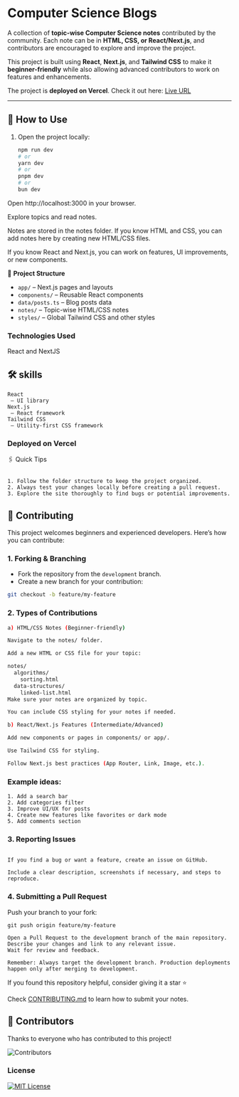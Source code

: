 
# Computer Science Blogs

A collection of **topic-wise Computer Science notes** contributed by the community. Each note can be in **HTML, CSS, or React/Next.js**, and contributors are encouraged to explore and improve the project.

This project is built using **React**, **Next.js**, and **Tailwind CSS** to make it **beginner-friendly** while also allowing advanced contributors to work on features and enhancements.

The project is **deployed on Vercel**. Check it out here: [Live URL](https://computer-science-blogs.vercel.app/)

---

## 📝 How to Use

1. Open the project locally:  
   ```bash
   npm run dev
   # or
   yarn dev
   # or
   pnpm dev
   # or
   bun dev

Open http://localhost:3000
 in your browser.

Explore topics and read notes.

Notes are stored in the notes folder. If you know HTML and CSS, you can add notes here by creating new HTML/CSS files.

If you know React and Next.js, you can work on features, UI improvements, or new components.


📌 **Project Structure**

- `app/` – Next.js pages and layouts
- `components/` – Reusable React components
- `data/posts.ts` – Blog posts data
- `notes/` – Topic-wise HTML/CSS notes
- `styles/` – Global Tailwind CSS and other styles




###  Technologies Used 
React and NextJS 

## 🛠 skills
```
React
 – UI library
Next.js
 – React framework
Tailwind CSS 
 – Utility-first CSS framework
```
### Deployed on Vercel

🖇️ Quick Tips

```Use Tailwind CSS classes for styling if you are working on React/Next.js features.

1. Follow the folder structure to keep the project organized.
2. Always test your changes locally before creating a pull request.
3. Explore the site thoroughly to find bugs or potential improvements.

```


## 🤝 Contributing

This project welcomes beginners and experienced developers. Here’s how you can contribute:

### 1. Forking & Branching
- Fork the repository from the `development` branch.  
- Create a new branch for your contribution:

```bash
git checkout -b feature/my-feature

```

### 2. Types of Contributions

```bash
a) HTML/CSS Notes (Beginner-friendly)

Navigate to the notes/ folder.

Add a new HTML or CSS file for your topic:

notes/
  algorithms/
    sorting.html
  data-structures/
    linked-list.html
Make sure your notes are organized by topic.

You can include CSS styling for your notes if needed.

b) React/Next.js Features (Intermediate/Advanced)

Add new components or pages in components/ or app/.

Use Tailwind CSS for styling.

Follow Next.js best practices (App Router, Link, Image, etc.).

```

### Example ideas:
```
1. Add a search bar
2. Add categories filter
3. Improve UI/UX for posts
4. Create new features like favorites or dark mode
5. Add comments section

```



### 3. Reporting Issues

```Explore the site.

If you find a bug or want a feature, create an issue on GitHub.

Include a clear description, screenshots if necessary, and steps to reproduce.
```

### 4. Submitting a Pull Request

Push your branch to your fork:
```
git push origin feature/my-feature

Open a Pull Request to the development branch of the main repository.
Describe your changes and link to any relevant issue.
Wait for review and feedback.

```

```
Remember: Always target the development branch. Production deployments happen only after merging to development.
```

If you found this repository helpful, consider giving it a star ⭐

Check [CONTRIBUTING.md](CONTRIBUTING.md) to learn how to submit your notes.




## 🙌 Contributors

Thanks to everyone who has contributed to this project!  

![Contributors](https://contrib.rocks/image?repo=Ritikverma323/computer-science-blogs)


### License

[![MIT License](https://img.shields.io/badge/License-MIT-green.svg)](https://choosealicense.com/licenses/mit/)


